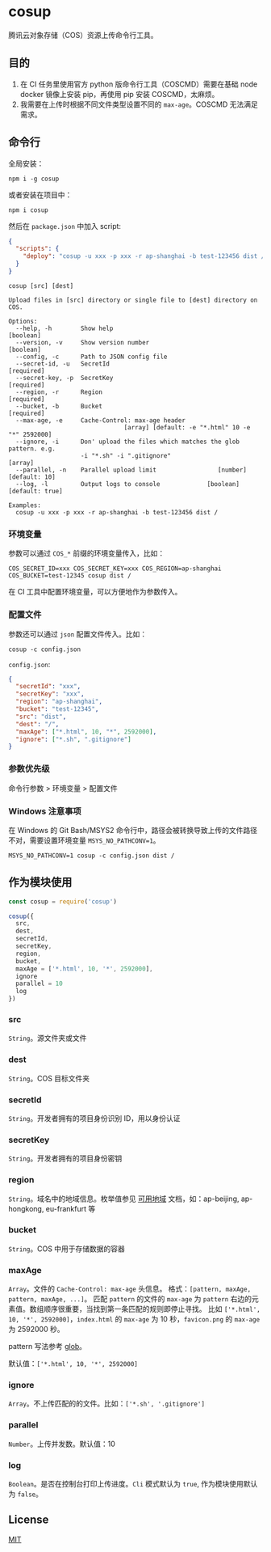# cosup
腾讯云对象存储（COS）资源上传命令行工具。

## 目的
1. 在 CI 任务里使用官方 python 版命令行工具（COSCMD）需要在基础 node docker 镜像上安装 pip，再使用 pip 安装 COSCMD，太麻烦。
2. 我需要在上传时根据不同文件类型设置不同的 `max-age`。COSCMD 无法满足需求。

## 命令行
全局安装：
```
npm i -g cosup
```

或者安装在项目中：
```
npm i cosup
```
然后在 `package.json` 中加入 script:
```json
{
  "scripts": {
    "deploy": "cosup -u xxx -p xxx -r ap-shanghai -b test-123456 dist /"
  }
}
```

```
cosup [src] [dest]

Upload files in [src] directory or single file to [dest] directory on COS.

Options:
  --help, -h        Show help                                          [boolean]
  --version, -v     Show version number                                [boolean]
  --config, -c      Path to JSON config file
  --secret-id, -u   SecretId                                          [required]
  --secret-key, -p  SecretKey                                         [required]
  --region, -r      Region                                            [required]
  --bucket, -b      Bucket                                            [required]
  --max-age, -e     Cache-Control: max-age header
                                [array] [default: -e "*.html" 10 -e "*" 2592000]
  --ignore, -i      Don' upload the files which matches the glob pattern. e.g.
                    -i "*.sh" -i ".gitignore"                            [array]
  --parallel, -n    Parallel upload limit                 [number] [default: 10]
  --log, -l         Output logs to console             [boolean] [default: true]

Examples:
  cosup -u xxx -p xxx -r ap-shanghai -b test-123456 dist /
```

### 环境变量
参数可以通过 `COS_*` 前缀的环境变量传入，比如：
```
COS_SECRET_ID=xxx COS_SECRET_KEY=xxx COS_REGION=ap-shanghai COS_BUCKET=test-12345 cosup dist / 
```
在 CI 工具中配置环境变量，可以方便地作为参数传入。

### 配置文件
参数还可以通过 `json` 配置文件传入。比如：

```
cosup -c config.json
```

`config.json`:
```json
{
  "secretId": "xxx",
  "secretKey": "xxx",
  "region": "ap-shanghai",
  "bucket": "test-12345",
  "src": "dist",
  "dest": "/",
  "maxAge": ["*.html", 10, "*", 2592000],
  "ignore": ["*.sh", ".gitignore"]
}
```

### 参数优先级
命令行参数 > 环境变量 > 配置文件

### Windows 注意事项
在 Windows 的 Git Bash/MSYS2 命令行中，路径会被转换导致上传的文件路径不对，需要设置环境变量 `MSYS_NO_PATHCONV=1`。
```
MSYS_NO_PATHCONV=1 cosup -c config.json dist /
```

## 作为模块使用
```js
const cosup = require('cosup')
```

```js
cosup({
  src,
  dest,
  secretId,
  secretKey,
  region,
  bucket,
  maxAge = ['*.html', 10, '*', 2592000],
  ignore
  parallel = 10
  log
})
```

### src
`String`。源文件夹或文件

### dest
`String`。COS 目标文件夹

### secretId
`String`。开发者拥有的项目身份识别 ID，用以身份认证

### secretKey
`String`。开发者拥有的项目身份密钥

### region
`String`。域名中的地域信息。枚举值参见 [可用地域](https://cloud.tencent.com/document/product/436/6224) 文档，如：ap-beijing, ap-hongkong, eu-frankfurt 等

### bucket
`String`。COS 中用于存储数据的容器

### maxAge
`Array`。文件的 `Cache-Control: max-age` 头信息。 格式：`[pattern, maxAge, pattern, maxAge, ...]`。
匹配 `pattern` 的文件的 `max-age` 为 `pattern` 右边的元素值。数组顺序很重要，当找到第一条匹配的规则即停止寻找。
比如 `['*.html', 10, '*', 2592000]`，`index.html` 的 `max-age` 为 10 秒，`favicon.png` 的 `max-age` 为 2592000 秒。

pattern 写法参考 [glob](https://github.com/isaacs/node-glob#glob-primer)。

默认值：`['*.html', 10, '*', 2592000]`

### ignore
`Array`。不上传匹配的的文件。比如：`['*.sh', '.gitignore']`

### parallel
`Number`。上传并发数。默认值：10

### log
`Boolean`。是否在控制台打印上传进度。`Cli` 模式默认为 `true`, 作为模块使用默认为 `false`。

## License
[MIT](LICENSE)
